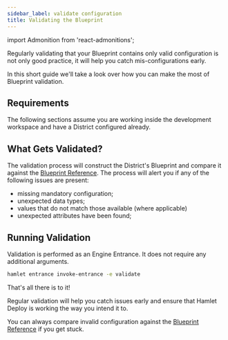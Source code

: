 ```yaml
---
sidebar_label: validate configuration
title: Validating the Blueprint
---
```

import Admonition from 'react-admonitions';

Regularly validating that your Blueprint contains only valid configuration is not only good practice, it will help you catch mis-configurations early.

In this short guide we'll take a look over how you can make the most of Blueprint validation.

## Requirements

The following sections assume you are working inside the development workspace and have a District configured already.
## What Gets Validated?

The validation process will construct the District's Blueprint and compare it against the [Blueprint Reference](https://docs.hamlet.io/reference). The process will alert you if any of the following issues are present:

- missing mandatory configuration;
- unexpected data types;
- values that do not match those available (where applicable)
- unexpected attributes have been found;

## Running Validation

Validation is performed as an Engine Entrance. It does not require any additional arguments.

```bash
hamlet entrance invoke-entrance -e validate
```

That's all there is to it!

Regular validation will help you catch issues early and ensure that Hamlet Deploy is working the way you intend it to.

<Admonition type="question" title="Having Trouble?">
You can always compare invalid configuration against the <a href="https://docs.hamlet.io/reference">Blueprint Reference</a> if you get stuck.
</Admonition>
